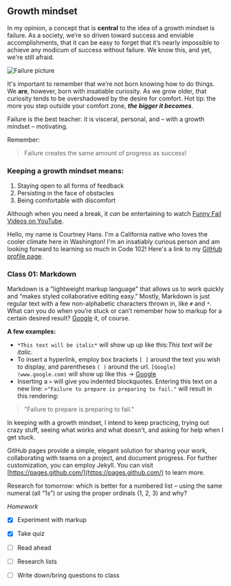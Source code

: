 ## Growth mindset

In my opinion, a concept that is **central** to the idea of a growth mindset is failure. As a society, we’re so driven toward success and enviable accomplishments, that it can be easy to forget that it’s nearly impossible to achieve any modicum of success without failure. We know this, and yet, we're still afraid.

![Failure picture](https://cdn.pixabay.com/photo/2019/05/14/13/40/fear-4202417_960_720.jpg)

It's important to remember that we’re not born knowing how to do things. We __are__, however, born with insatiable curiosity. As we grow older, that curiosity tends to be overshadowed by the desire for comfort. Hot tip: the more you step outside your comfort zone, ___the bigger it becomes___. 

Failure is the best teacher: it is visceral, personal, and – with a growth mindset – motivating.

Remember:
>Failure creates the same amount of progress as success!

### Keeping a growth mindset means:
1. Staying open to all forms of feedback
2. Persisting in the face of obstacles
3. Being comfortable with discomfort

Although when you need a break, it *can* be entertaining to watch [Funny Fail Videos on YouTube](https://www.youtube.com/watch?v=2aK8hy50fS4).

Hello, my name is Courtney Hans. I'm a California native who loves the cooler climate here in Washington! I'm an insatiably curious person and am looking forward to learning so much in Code 102! Here's a link to my [GitHub profile page](https://github.com/CourtHans).

### Class 01: Markdown
Markdown is a "lightweight markup language" that allows us to work quickly and “makes styled collaborative editing easy.” Mostly, Markdown is just regular text with a few non-alphabetic characters thrown in, like `#` and `*`. What can you do when you’re stuck or can’t remember how to markup for a certain desired result? [Google](www.google.com) it, of course. 

__A few examples:__
-	`*This text will be italic*` will show up up like this:*This text will be italic.*
-	To insert a hyperlink, employ box brackets `[ ]` around the text you wish to display, and parentheses `( )` around the url. `[Google](www.google.com)` will show up like this -> [Google](www.google.com)
- Inserting a `>` will give you indented blockquotes. Entering this text on a new line: `>"Failure to prepare is preparing to fail."` will result in this rendering:
>"Failure to prepare is preparing to fail."

In keeping with a growth mindset, I intend to keep practicing, trying out crazy stuff, seeing what works and what doesn't, and asking for help when I get stuck.

GitHub pages provide a simple, elegant solution for sharing your work, collaborating with teams on a project, and document progress. For further customization, you can employ Jekyll. You can visit [https://pages.github.com/](https://pages.github.com/) to learn more.

Research for tomorrow: which is better for a numbered list – using the same numeral (all “1s”) or using the proper ordinals (1, 2, 3) and why?

_Homework_
- [x] Experiment with markup
-	[x] Take quiz
- [ ] Read ahead
-	[ ] Research lists
-	[ ] Write down/bring questions to class

